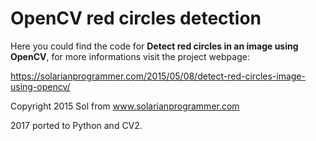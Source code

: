 OpenCV red circles detection
=============================

Here you could find the code for **Detect red circles in an image using OpenCV**, for more informations visit the project webpage:

https://solarianprogrammer.com/2015/05/08/detect-red-circles-image-using-opencv/

Copyright 2015 Sol from www.solarianprogrammer.com


2017 ported to Python and CV2.
